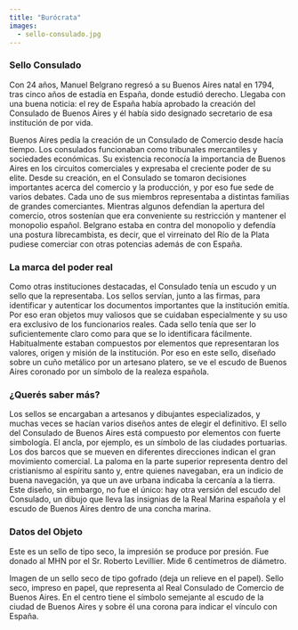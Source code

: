 ```yaml
---
title: "Burócrata"
images:
  - sello-consulado.jpg
---
```


### Sello Consulado

Con 24 años, Manuel Belgrano regresó a su Buenos Aires natal en 1794, tras cinco años de estadía en España, donde estudió derecho. Llegaba con una buena noticia: el rey de España había aprobado la creación del Consulado de Buenos Aires y él había sido designado secretario de esa institución de por vida.

Buenos Aires pedía la creación de un Consulado de Comercio desde hacía tiempo. Los consulados funcionaban como tribunales mercantiles y sociedades económicas. Su existencia reconocía la importancia de Buenos Aires en los circuitos comerciales y expresaba el creciente poder de su elite. Desde su creación, en el Consulado se tomaron decisiones importantes acerca del comercio y la producción, y por eso fue sede de varios debates. Cada uno de sus miembros representaba a distintas familias de grandes comerciantes. Mientras algunos defendían la apertura del comercio, otros sostenían que era conveniente su restricción y mantener el monopolio español. Belgrano estaba en contra del monopolio y defendía una postura librecambista, es decir, que el virreinato del Río de la Plata pudiese comerciar con otras potencias además de con España.

### La marca del poder real

Como otras instituciones destacadas, el Consulado tenía un escudo y un sello que la representaba. Los sellos servían, junto a las firmas, para identificar y autenticar los documentos importantes que la institución emitía. Por eso eran objetos muy valiosos que se cuidaban especialmente y su uso era exclusivo de los funcionarios reales. Cada sello tenía que ser lo suficientemente claro como para que se lo identificara fácilmente. Habitualmente estaban compuestos por elementos que representaran los valores, origen y misión de la institución. Por eso en este sello, diseñado sobre un cuño metálico por un artesano platero, se ve el escudo de Buenos Aires coronado por un símbolo de la realeza española.

### ¿Querés saber más?
Los sellos se encargaban a artesanos y dibujantes especializados, y muchas veces se hacían varios diseños antes de elegir el definitivo. El sello del Consulado de Buenos Aires está compuesto por elementos con fuerte simbología. El ancla, por ejemplo, es un símbolo de las ciudades portuarias. Los dos barcos que se mueven en diferentes direcciones indican el gran movimiento comercial. La paloma en la parte superior representa dentro del cristianismo al espíritu santo y, entre quienes navegaban, era un indicio de buena navegación, ya que un ave urbana indicaba la cercanía a la tierra. Este diseño, sin embargo, no fue el único: hay otra versión del escudo del Consulado, un dibujo que lleva las insignias de la Real Marina española y el escudo de Buenos Aires dentro de una concha marina.

### Datos del Objeto

Este es un sello de tipo seco, la impresión se produce por presión. Fue donado al MHN por el Sr. Roberto Levillier. Mide 6 centímetros de diámetro.

Imagen de un sello seco de tipo gofrado (deja un relieve en el papel). Sello seco, impreso en papel, que representa al Real Consulado de Comercio de Buenos Aires. En el centro tiene el símbolo semejante al escudo de la ciudad de Buenos Aires y sobre él una corona para indicar el vínculo con España. 
